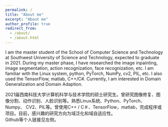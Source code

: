 ```yaml
---
permalink: /
title: "About me"
excerpt: "About me"
author_profile: true
redirect_from: 
  - /about/
  - /about.html
---
```


I am the master student of the School of Computer Science and Technology at Southwest University of Science and Technology, expected to graduate in 2021. During my master phase, I have researched the image inpainting, image segmentation, action recognization, face recognization, etc. I am familiar with the Linux system, python, PyTorch, NumPy, cv2, PIL, etc. I also used the TensorFlow, matlab, C++/C#. Currently, I am interested in Domain Generalization and Domain Adaption.  
  
2021届西南科技大学计算机科学与技术学院的硕士研究生。曾研究图像修复、图像分割、动作识别、人脸识别等。熟悉Linux系统、Python、PyTorch、Numpy、 CV2、PIL等。曾使用C++ / C＃、TensorFlow，matlab，完成程序或项目。目前，感兴趣的研究方向为域泛化和域自适应性。  
Github等个人链接见左侧。